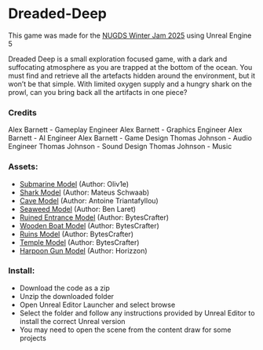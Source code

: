 # Dreaded-Deep
This game was made for the [NUGDS Winter Jam 2025](https://itch.io/jam/game-dev-winter-jam-25) using Unreal Engine 5

Dreaded Deep is a small exploration focused game, with a dark and suffocating atmosphere as you are trapped at the bottom of the ocean. 
You must find and retrieve all the artefacts hidden around the environment, but it won’t be that simple. With limited oxygen supply and a hungry shark on the prowl, can you bring back all the artifacts in one piece?

### Credits
Alex Barnett - Gameplay Engineer
Alex Barnett - Graphics Engineer
Alex Barnett - AI Engineer
Alex Barnett - Game Design
Thomas Johnson - Audio Engineer
Thomas Johnson - Sound Design
Thomas Johnson - Music

### Assets:
- [Submarine Model](https://sketchfab.com/3d-models/bt-01-7eb3b5312ec044b08ffd2d87e7761cfc) (Author: Oliv1e)
- [Shark Model](https://sketchfab.com/3d-models/great-white-shark-69d7911ee12f44889c6ae9c9c2a99ba0) (Author: Mateus Schwaab)
- [Cave Model](https://sketchfab.com/3d-models/cave-main-chamber-873a765505ed49d2a91b4485eecb9a6a) (Author: Antoine Triantafyllou) 
- [Seaweed Model](https://sketchfab.com/3d-models/claret-tall-seaweed-6a07131b52b34d8992861d3c3ba82a29) (Author: Ben Laret)  
- [Ruined Entrance Model](https://sketchfab.com/3d-models/medieval-ruin-entrance-711292d5a5c343ceb675782b24f213ee) (Author: BytesCrafter)
- [Wooden Boat Model](https://sketchfab.com/3d-models/wooden-boat-fb85d0f0f7bb4eb49f34fedd916c8973) (Author: BytesCrafter)
- [Ruins Model](https://sketchfab.com/3d-models/medieval-ruin-tample-2bb4d9e8fe9a4bb5bc54b1f200b7a9cc) (Author: BytesCrafter)
- [Temple Model](https://sketchfab.com/3d-models/mayan-temple-or-stage-ef4bf91b290b47efa2e6944abc5d46d5) (Author: BytesCrafter)
- [Harpoon Gun Model](https://sketchfab.com/3d-models/harpoon-rifle-5456adeff51947d5bf66a4563bb3821f) (Author: Horizzon)

### Install:
- Download the code as a zip
- Unzip the downloaded folder
- Open Unreal Editor Launcher and select browse
- Select the folder and follow any instructions provided by  Unreal Editor to install the correct Unreal version
- You may need to open the scene from the content draw for some projects
